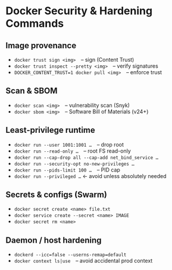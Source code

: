 # Docker Security & Hardening Commands

## Image provenance
- `docker trust sign <img>` – sign (Content Trust)  
- `docker trust inspect --pretty <img>` – verify signatures  
- `DOCKER_CONTENT_TRUST=1 docker pull <img>` – enforce trust  

## Scan & SBOM
- `docker scan <img>` – vulnerability scan (Snyk)  
- `docker sbom <img>` – Software Bill of Materials (v24+)  

## Least-privilege runtime
- `docker run --user 1001:1001 …` – drop root  
- `docker run --read-only …` – root FS read-only  
- `docker run --cap-drop all --cap-add net_bind_service …`  
- `docker run --security-opt no-new-privileges …`  
- `docker run --pids-limit 100 …` – PID cap  
- `docker run --privileged …` ← avoid unless absolutely needed  

## Secrets & configs (Swarm)
- `docker secret create <name> file.txt`  
- `docker service create --secret <name> IMAGE`  
- `docker secret rm <name>`  

## Daemon / host hardening
- `dockerd --icc=false --userns-remap=default`  
- `docker context ls|use` – avoid accidental prod context  
